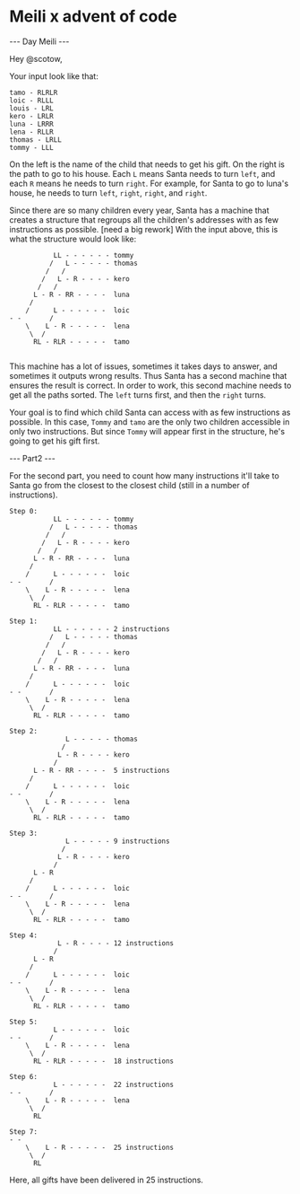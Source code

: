 # Meili x advent of code

--- Day Meili ---

Hey @scotow,

Your input look like that:
```
tamo - RLRLR
loic - RLLL
louis - LRL
kero - LRLR
luna - LRRR
lena - RLLR
thomas - LRLL
tommy - LLL
```

On the left is the name of the child that needs to get his gift.
On the right is the path to go to his house. Each `L` means Santa needs to turn `left`, and each `R` means he needs to turn `right`.
For example, for Santa to go to luna's house, he needs to turn `left`, `right`, `right`, and `right`.

Since there are so many children every year, Santa has a machine that creates a structure that regroups all the children's addresses with as few instructions as possible. [need a big rework] 
With the input above, this is what the structure would look like:
```
           LL - - - - - - tommy
          /   L - - - - - thomas
         /   /
        /   L - R - - - - kero
       /   /
      L - R - RR - - - -  luna
     /    
    /      L - - - - - -  loic
- -       /
    \    L - R - - - - -  lena
     \  /
      RL - RLR - - - - -  tamo
         
```

This machine has a lot of issues, sometimes it takes days to answer, and sometimes it outputs wrong results. Thus Santa has a second machine that ensures the result is correct.
In order to work, this second machine needs to get all the paths sorted. The `left` turns first, and then the `right` turns.

Your goal is to find which child Santa can access with as few instructions as possible.
In this case, `Tommy` and `tamo` are the only two children accessible in only two instructions. But since `Tommy` will appear first in the structure, he's going to get his gift first.


--- Part2 ---

For the second part, you need to count how many instructions it'll take to Santa go from the closest to the closest child (still in a number of instructions).
```
Step 0:
           LL - - - - - - tommy
          /   L - - - - - thomas
         /   /
        /   L - R - - - - kero
       /   /
      L - R - RR - - - -  luna
     /    
    /      L - - - - - -  loic
- -       /
    \    L - R - - - - -  lena
     \  /
      RL - RLR - - - - -  tamo
         
Step 1:
           LL - - - - - - 2 instructions
          /   L - - - - - thomas
         /   /
        /   L - R - - - - kero
       /   /
      L - R - RR - - - -  luna
     /    
    /      L - - - - - -  loic
- -       /
    \    L - R - - - - -  lena
     \  /
      RL - RLR - - - - -  tamo

Step 2:
              L - - - - - thomas
             /
            L - R - - - - kero
           /
      L - R - RR - - - -  5 instructions
     /    
    /      L - - - - - -  loic
- -       /
    \    L - R - - - - -  lena
     \  /
      RL - RLR - - - - -  tamo
      
Step 3:
              L - - - - - 9 instructions
             /
            L - R - - - - kero
           /
      L - R
     /    
    /      L - - - - - -  loic
- -       /
    \    L - R - - - - -  lena
     \  /
      RL - RLR - - - - -  tamo
      
Step 4:
            L - R - - - - 12 instructions
           /
      L - R
     /    
    /      L - - - - - -  loic
- -       /
    \    L - R - - - - -  lena
     \  /
      RL - RLR - - - - -  tamo
      
Step 5:
           L - - - - - -  loic
- -       /
    \    L - R - - - - -  lena
     \  /
      RL - RLR - - - - -  18 instructions

Step 6:
           L - - - - - -  22 instructions
- -       /
    \    L - R - - - - -  lena
     \  /
      RL
      
Step 7:
- -        
    \    L - R - - - - -  25 instructions
     \  /
      RL
```

Here, all gifts have been delivered in 25 instructions.

